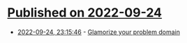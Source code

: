 # [Published on 2022-09-24](index.md)

* [2022-09-24, 23:15:46](https://lobste.rs/s/rbci1z/glamorize_your_problem_domain) - [Glamorize your problem domain](https://twitchard.github.io/posts/2022-09-02-glamorize-your-problem-domain.html)
